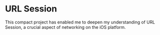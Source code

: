 # URL Session

This compact project has enabled me to deepen my understanding of URL Session, a crucial aspect of networking on the iOS platform.
